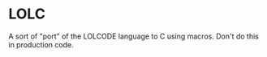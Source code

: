 # LOLC
 A sort of "port" of the LOLCODE language to C using macros. Don't do this in production code.
